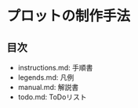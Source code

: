 # プロットの制作手法
## 目次
- instructions.md: 手順書
- legends.md:      凡例
- manual.md:       解説書
- todo.md:         ToDoリスト

